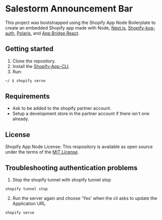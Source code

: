 # Salestorm Announcement Bar

This project was bootstrapped using the Shopify App Node Boilerplate to create an embedded Shopify app made with Node, [Next.js](https://nextjs.org/), [Shopify-koa-auth](https://github.com/Shopify/quilt/tree/master/packages/koa-shopify-auth), [Polaris](https://github.com/Shopify/polaris-react), and [App Bridge React](https://shopify.dev/tools/app-bridge/react-components).

## Getting started
1. Clone the repository.
2. Install the [Shopify-App-CLI](https://github.com/Shopify/shopify-app-cli).
2. Run:
```sh
~/ $ shopify serve
```

## Requirements

- Ask to be added to the shopify partner account.
- Setup a development store in the partner account if there isn't one already.

## License

Shopify App Node License:
This respository is available as open source under the terms of the [MIT License](https://opensource.org/licenses/MIT).

## Troubleshooting authentication problems

1. Stop the shopify tunnel with shopify tunnel stop

```
shopify tunnel stop
```

2. Run the server again and choose 'Yes' when the cli asks to update the Application URL

```
shopify serve
```


